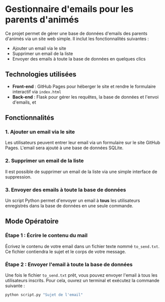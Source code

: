 # Gestionnaire d'emails pour les parents d'animés

Ce projet permet de gérer une base de données d'emails des parents d'animés via un site web simple. Il inclut les fonctionnalités suivantes :

- Ajouter un email via le site
- Supprimer un email de la liste
- Envoyer des emails à toute la base de données en quelques clics

## Technologies utilisées

- **Front-end** : GitHub Pages pour héberger le site et rendre le formulaire interactif via `index.html`
- **Back-end** : Flask pour gérer les requêtes, la base de données et l'envoi d'emails, et

## Fonctionnalités

### 1. Ajouter un email via le site
Les utilisateurs peuvent entrer leur email via un formulaire sur le site GitHub Pages. L'email sera ajouté à une base de données SQLite.

### 2. Supprimer un email de la liste
Il est possible de supprimer un email de la liste via une simple interface de suppression.

### 3. Envoyer des emails à toute la base de données
Un script Python permet d'envoyer un email à **tous** les utilisateurs enregistrés dans la base de données en une seule commande.

## Mode Opératoire

### Étape 1 : Écrire le contenu du mail
Écrivez le contenu de votre email dans un fichier texte nommé `to_send.txt`. Ce fichier contiendra le sujet et le corps de votre message.

### Étape 2 : Envoyer l'email à toute la base de données
Une fois le fichier `to_send.txt` prêt, vous pouvez envoyer l'email à tous les utilisateurs inscrits. Pour cela, ouvrez un terminal et exécutez la commande suivante :

```bash
python script.py "Sujet de l'email"
```